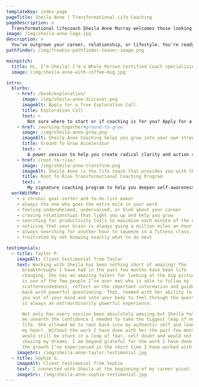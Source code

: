 ```yaml
---
templateKey: index-page
pageTitle: Sheila Anne | Transformational Life Coaching
pageDescription: >
  Transformational lifecoach Sheila Anne Murray welcomes those looking to take their life to the next level. Are you ready to ditch expensive wellness trends, exchange anxiety for bliss, and start curating the life you deserve? ✨ Sheila helps women cultivate a deep sense of self and well-being 👉🏼 so you can thrive in the present and create a purpose-filled future.
image: /img/sheila-anne-logo.jpg
description: >
  You've outgrown your career, relationship, or lifestyle. You're ready for something new. Take the leap!
pathfinder: /img/freebie-pathfinder-teaser-image.png

mainpitch:
  title: Hi, I’m Sheila! I’m a Whole Person Certified Coach specializing in helping driven, free-spirited women to level up their lives. Why? Because I used to rely on checking boxes (helloooo fellow achievers 👋), fulfilling the requests of others, and setting wellness goals to feel complete. I was so busy trying to do things "right," I didn't realize I had outgrown my lifestyle. Sound familiar? I discovered how to connect back to my core self, reevaluate my path forward, and leap into a life I was made for. This led me to quit my comfortable job, find love, travel the world, and build a life where I make my own schedule. I mustered the courage to lead my life my way and start playing big, and now I'm fluffing passionate about helping others to do the same!
  image: /img/sheila-anne-with-coffee-mug.jpg

intro:
  blurbs:
    - href: /book/exploration/
      image: /img/sheila-anne-discover.png
      imageAlt: Apply for a free Exploration Call.
      title: Exploration Call
      text: >
        Not sure where to start or if coaching is for you? Apply for a free Exploration Call. We'll get to know each other, talk about your goals and strategize next steps.
    - href: /working-together#ground-to-grow
      image: /img/sheila-anne-grow.png
      imageAlt: Sheila Anne Coaching helps you grow into your own strength.
      title: Ground To Grow Accelerator
      text: >
        A power session to help you create radical clarity and action steps in one area of your life. A great place to start!
    - href: /root-to-rise/
      image: /img/sheila-anne-transform.png
      imageAlt: Sheila Anne is the life coach that provides you with the chance for transformative positive change.
      title: Root To Rise Transformational Coaching Program
      text: >
        My signature coaching program to help you deepen self-awareness, roadmap your next adventure, and create courageous change!
  workWithMe:
    - a chronic goal-setter and to-do list maker
    - always the one who goes the extra mile in your work
    - feeling underwhelmed, undervalued, or bleh about your career
    - craving relationships that light you up and help you grow
    - searching for productivity tools to maximize each minute of the day
    - noticing that your brain is always going a million miles an hour
    - always searching for another hour to squeeze in a fitness class, social event, or new experience
    - frustrated by not knowing exactly what to do next

testimonials:
  - title: Taylor P.
    imageAlt: Client testimonial from Taylor
    text: Working with Sheila has been nothing short of amazing! The
      breakthroughs I have had in the past few months have been life
      changing. She has an amazing talent for looking at the big picture and
      is one of the few people I’ve ever met who is able to follow my
      scattermindedness, reflect on the important information and guide me
      back with powerful questioning. That, teamed with her ability to take
      you out of your mind and into your body to feel through the question
      is always an extraordinarily powerful experience.

      Not only has every session been absolutely amazing but Sheila helped
      me unearth the confidence I needed to take the biggest leap of my
      life. She allowed me to root back into my authentic self and lead with
      my heart. Without the work I have done with her the past few months I
      would still be stuck in a loop of fear, self doubt and would not be
      chasing my dreams. I am beyond grateful for the work I have done and
      the growth I’ve experienced in the short time I have worked with her.
    imageSrc: /img/sheila-anne-taylor-testimonial.jpg
  - title: Sophie G.
    imageAlt: Client testimonial from Sophie
    text: I connected with Sheila at the beginning of my career pivot. I had been consulting for the past two years and was ready to make a change, but I wasn't sure how to move forward. Sheila guided me through a four-week meditation on what my next move might look like, including identifying core values and exploring how I could move forward deliberately and with confidence. I left our work together with a clearer picture of the kind of organization I'd like to contribute to, work-wise, and a more grounded sense of self and purpose.
    imageSrc: /img/sheila-anne-sophie-testimonial.jpg
---
```

